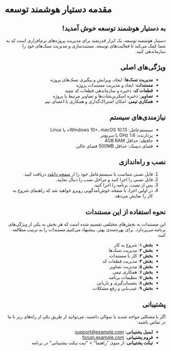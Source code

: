 # مقدمه دستیار هوشمند توسعه

<div dir="rtl">

## به دستیار هوشمند توسعه خوش آمدید!

دستیار هوشمند توسعه، یک ابزار قدرتمند برای مدیریت پروژه‌های نرم‌افزاری است که به شما کمک می‌کند تا فعالیت‌های توسعه، مستندسازی و مدیریت تسک‌های خود را سازماندهی کنید.

## ویژگی‌های اصلی

- **مدیریت تسک‌ها**: ایجاد، ویرایش و پیگیری تسک‌های پروژه
- **مستندات**: ایجاد و مدیریت مستندات پروژه
- **قطعات کد**: ذخیره و سازماندهی قطعات کد مفید
- **تصاویر**: ذخیره اسکرین‌شات‌ها و تصاویر مرتبط با پروژه
- **همکاری تیمی**: امکان اشتراک‌گذاری و همکاری با اعضای تیم

## نیازمندی‌های سیستم

- سیستم‌عامل: Windows 10+، macOS 10.13+ یا Linux
- پردازنده: 1.6 GHz یا سریع‌تر
- حافظه: حداقل 4GB RAM
- فضای دیسک: حداقل 500MB فضای خالی

## نصب و راه‌اندازی

1. فایل نصبی متناسب با سیستم‌عامل خود را از [صفحه دانلود](https://example.com/download) دریافت کنید.
2. فایل نصبی را اجرا کنید و مراحل نصب را دنبال نمایید.
3. پس از نصب، برنامه را اجرا کنید.
4. در اولین اجرا، با صفحه خوش‌آمدگویی روبرو خواهید شد که راهنمای شروع به کار را نمایش می‌دهد.

## نحوه استفاده از این مستندات

این مستندات به بخش‌های مختلفی تقسیم شده است که هر بخش به یکی از ویژگی‌های برنامه می‌پردازد. برای بهره‌مندی بهتر، پیشنهاد می‌کنیم مستندات را به ترتیب مطالعه کنید.

- **بخش ۱**: شروع به کار
- **بخش ۲**: مدیریت تسک‌ها
- **بخش ۳**: کار با مستندات
- **بخش ۴**: مدیریت قطعات کد
- **بخش ۵**: مدیریت تصاویر
- **بخش ۶**: همکاری تیمی
- **بخش ۷**: تنظیمات برنامه
- **بخش ۸**: پشتیبان‌گیری و بازیابی
- **بخش ۹**: عیب‌یابی و رفع مشکلات

## پشتیبانی

اگر با مشکلی مواجه شدید یا سوالی داشتید، می‌توانید از طریق یکی از راه‌های زیر با ما در تماس باشید:

- **ایمیل پشتیبانی**: support@example.com
- **فروم پشتیبانی**: [forum.example.com](https://forum.example.com)
- **تیکت پشتیبانی**: از منوی "راهنما" > "ثبت تیکت پشتیبانی" در برنامه

</div> 